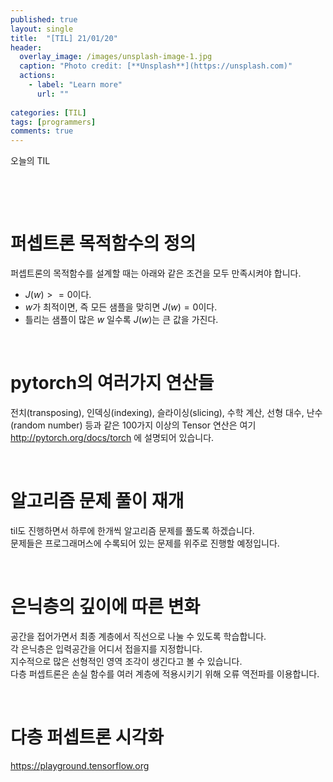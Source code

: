 ```yaml
---
published: true
layout: single
title:  "[TIL] 21/01/20"
header:
  overlay_image: /images/unsplash-image-1.jpg
  caption: "Photo credit: [**Unsplash**](https://unsplash.com)"
  actions:
    - label: "Learn more"
      url: ""
      
categories: [TIL]
tags: [programmers]
comments: true
---
```


오늘의 TIL

&nbsp;

&nbsp;

# 퍼셉트론 목적함수의 정의 

퍼셉트론의 목적함수를 설계할 때는 아래와 같은 조건을 모두 만족시켜야 합니다.

+ $J(w) >= 0$이다.
+ $w$가 최적이면, 즉 모든 샘플을 맞히면 $J(w) = 0$이다.
+ 틀리는 샘플이 많은 $w$ 일수록 $J(w)$는 큰 값을 가진다. 

&nbsp;

# pytorch의 여러가지 연산들 

전치(transposing), 인덱싱(indexing), 슬라이싱(slicing), 수학 계산, 선형 대수, 난수(random number) 등과 같은 100가지 이상의 Tensor 연산은 여기 <http://pytorch.org/docs/torch> 에 설명되어 있습니다.

&nbsp;

# 알고리즘 문제 풀이 재개

til도 진행하면서 하루에 한개씩 알고리즘 문제를 풀도록 하겠습니다.  
문제들은 프로그래머스에 수록되어 있는 문제를 위주로 진행할 예정입니다.

&nbsp;

# 은닉층의 깊이에 따른 변화 

공간을 접어가면서 최종 계층에서 직선으로 나눌 수 있도록 학습합니다.  
각 은닉층은 입력공간을 어디서 접을지를 지정합니다.  
지수적으로 많은 선형적인 영역 조각이 생긴다고 볼 수 있습니다.  
다층 퍼셉트론은 손실 함수를 여러 계층에 적용시키기 위해 오류 역전파를 이용합니다.  

&nbsp;

# 다층 퍼셉트론 시각화 
https://playground.tensorflow.org